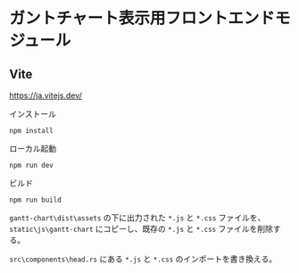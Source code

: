 # ガントチャート表示用フロントエンドモジュール

## Vite

https://ja.vitejs.dev/

インストール

```
npm install
```

ローカル起動

```
npm run dev
```

ビルド

```
npm run build
```

`gantt-chart\dist\assets` の下に出力された `*.js` と `*.css` ファイルを、 `static\js\gantt-chart` にコピーし、既存の `*.js` と `*.css` ファイルを削除する。

`src\components\head.rs` にある `*.js` と `*.css` のインポートを書き換える。
